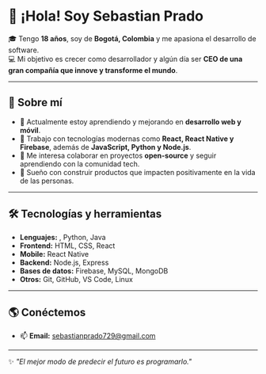 # 👋 ¡Hola! Soy Sebastian Prado

🎓 Tengo **18 años**, soy de **Bogotá, Colombia** y me apasiona el desarrollo de software.  
💻 Mi objetivo es crecer como desarrollador y algún día ser **CEO de una gran compañía que innove y transforme el mundo**.  

---

## 🚀 Sobre mí
- 🌱 Actualmente estoy aprendiendo y mejorando en **desarrollo web y móvil**.  
- 🔧 Trabajo con tecnologías modernas como **React, React Native y Firebase**, además de **JavaScript, Python y Node.js**.  
- 🤝 Me interesa colaborar en proyectos **open-source** y seguir aprendiendo con la comunidad tech.  
- 🎯 Sueño con construir productos que impacten positivamente en la vida de las personas.  

---

## 🛠️ Tecnologías y herramientas
- **Lenguajes:** <img src="https://img.shields.io/badge/javascript-%23323330.svg?style=for-the-badge&logo=javascript&logoColor=%23F7DF1E" alt="">, Python, Java  
- **Frontend:** HTML, CSS, React  
- **Mobile:** React Native  
- **Backend:** Node.js, Express  
- **Bases de datos:** Firebase, MySQL, MongoDB  
- **Otros:** Git, GitHub, VS Code, Linux  

---

## 🌎 Conéctemos
- 📫 **Email:** sebastianprado729@gmail.com  


---

✨ *"El mejor modo de predecir el futuro es programarlo."*  
